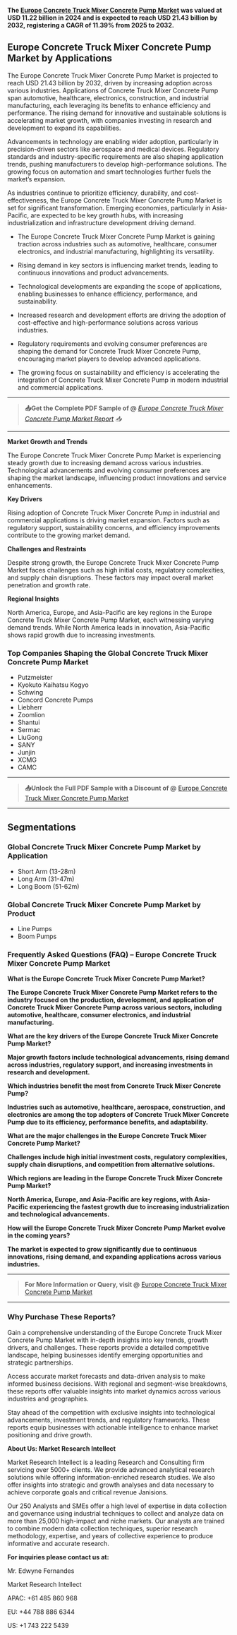 <p><strong>The <a href="https://www.marketresearchintellect.com/download-sample/?rid=297251&amp;utm_source=Pulse-April-Europe&amp;utm_medium=852">Europe Concrete Truck Mixer Concrete Pump Market</a> was valued at USD 11.22 billion in 2024 and is expected to reach USD 21.43 billion by 2032, registering a CAGR of 11.39% from 2025 to 2032.</strong></p><h2>Europe Concrete Truck Mixer Concrete Pump Market by Applications&nbsp;</h2><p><p>The Europe Concrete Truck Mixer Concrete Pump Market is projected to reach USD 21.43 billion by 2032, driven by increasing adoption across various industries. Applications of Concrete Truck Mixer Concrete Pump span automotive, healthcare, electronics, construction, and industrial manufacturing, each leveraging its benefits to enhance efficiency and performance. The rising demand for innovative and sustainable solutions is accelerating market growth, with companies investing in research and development to expand its capabilities.</p><p>Advancements in technology are enabling wider adoption, particularly in precision-driven sectors like aerospace and medical devices. Regulatory standards and industry-specific requirements are also shaping application trends, pushing manufacturers to develop high-performance solutions. The growing focus on automation and smart technologies further fuels the market&rsquo;s expansion.</p><p>As industries continue to prioritize efficiency, durability, and cost-effectiveness, the Europe Concrete Truck Mixer Concrete Pump Market is set for significant transformation. Emerging economies, particularly in Asia-Pacific, are expected to be key growth hubs, with increasing industrialization and infrastructure development driving demand.</p></p><ul><li><p>The Europe Concrete Truck Mixer Concrete Pump Market is gaining traction across industries such as automotive, healthcare, consumer electronics, and industrial manufacturing, highlighting its versatility.</p></li><li><p>Rising demand in key sectors is influencing market trends, leading to continuous innovations and product advancements.</p></li><li><p>Technological developments are expanding the scope of applications, enabling businesses to enhance efficiency, performance, and sustainability.</p></li><li><p>Increased research and development efforts are driving the adoption of cost-effective and high-performance solutions across various industries.</p></li><li><p>Regulatory requirements and evolving consumer preferences are shaping the demand for Concrete Truck Mixer Concrete Pump, encouraging market players to develop advanced applications.</p></li><li><p>The growing focus on sustainability and efficiency is accelerating the integration of Concrete Truck Mixer Concrete Pump in modern industrial and commercial applications.</p></li></ul><hr /><blockquote><p><strong><span class="font-[700]">📥Get the Complete PDF Sample of @ </span></strong><em><span class="font-[700]"><a href="https://www.marketresearchintellect.com/download-sample/?rid=297251&amp;utm_source=Pulse-April-Europe&amp;utm_medium=852" target="_blank" data-tracking-control-name="article-ssr-frontend-pulse_little-text-block" data-tracking-will-navigate="" data-test-link="">Europe Concrete Truck Mixer Concrete Pump Market Report</a>&nbsp;📥</span></em></p></blockquote><hr /><p class="" data-start="77" data-end="360"><strong data-start="77" data-end="105">Market Growth and Trends</strong></p><p class="" data-start="77" data-end="360">The Europe Concrete Truck Mixer Concrete Pump Market is experiencing steady growth due to increasing demand across various industries. Technological advancements and evolving consumer preferences are shaping the market landscape, influencing product innovations and service enhancements.</p><p class="" data-start="362" data-end="606"><strong data-start="362" data-end="377">Key Drivers</strong></p><p class="" data-start="362" data-end="606">Rising adoption of Concrete Truck Mixer Concrete Pump in industrial and commercial applications is driving market expansion. Factors such as regulatory support, sustainability concerns, and efficiency improvements contribute to the growing market demand.</p><p class="" data-start="608" data-end="849"><strong data-start="608" data-end="637">Challenges and Restraints</strong></p><p class="" data-start="608" data-end="849">Despite strong growth, the Europe Concrete Truck Mixer Concrete Pump Market faces challenges such as high initial costs, regulatory complexities, and supply chain disruptions. These factors may impact overall market penetration and growth rate.</p><p class="" data-start="851" data-end="1095"><strong data-start="851" data-end="872">Regional Insights</strong></p><p class="" data-start="851" data-end="1095">North America, Europe, and Asia-Pacific are key regions in the Europe Concrete Truck Mixer Concrete Pump Market, each witnessing varying demand trends. While North America leads in innovation, Asia-Pacific shows rapid growth due to increasing investments.</p><p><h3>Top Companies Shaping the Global Concrete Truck Mixer Concrete Pump Market </h3><ul><li>Putzmeister</li><li>Kyokuto Kaihatsu Kogyo</li><li>Schwing</li><li>Concord Concrete Pumps</li><li>Liebherr</li><li>Zoomlion</li><li>Shantui</li><li>Sermac</li><li>LiuGong</li><li>SANY</li><li>Junjin</li><li>XCMG</li><li>CAMC</li></ul></p><hr /><blockquote><p><strong>📥Unlock the Full PDF Sample with a Discount of @</strong> <a href="https://www.marketresearchintellect.com/ask-for-discount/?rid=297251&amp;utm_source=Pulse-April-Europe&amp;utm_medium=852">Europe Concrete Truck Mixer Concrete Pump Market</a></p></blockquote><hr /><p><h2>Segmentations</h2><h3>Global Concrete Truck Mixer Concrete Pump Market by Application</h3><ul><li>Short Arm (13-28m)</li><li>Long Arm (31-47m)</li><li>Long Boom (51-62m)</li></ul><h3>Global Concrete Truck Mixer Concrete Pump Market by Product</h3><ul><li>Line Pumps</li><li>Boom Pumps</li></ul></p><h3><strong>Frequently Asked Questions (FAQ) &ndash; Europe Concrete Truck Mixer Concrete Pump Market</strong></h3><p><strong>What is the Europe Concrete Truck Mixer Concrete Pump Market?</strong></p><p><strong>The Europe Concrete Truck Mixer Concrete Pump Market refers to the industry focused on the production, development, and application of Concrete Truck Mixer Concrete Pump across various sectors, including automotive, healthcare, consumer electronics, and industrial manufacturing.</strong></p><p><strong>What are the key drivers of the Europe Concrete Truck Mixer Concrete Pump Market?</strong></p><p><strong>Major growth factors include technological advancements, rising demand across industries, regulatory support, and increasing investments in research and development.</strong></p><p><strong>Which industries benefit the most from Concrete Truck Mixer Concrete Pump?</strong></p><p><strong>Industries such as automotive, healthcare, aerospace, construction, and electronics are among the top adopters of Concrete Truck Mixer Concrete Pump due to its efficiency, performance benefits, and adaptability.</strong></p><p><strong>What are the major challenges in the Europe Concrete Truck Mixer Concrete Pump Market?</strong></p><p><strong>Challenges include high initial investment costs, regulatory complexities, supply chain disruptions, and competition from alternative solutions.</strong></p><p><strong>Which regions are leading in the Europe Concrete Truck Mixer Concrete Pump Market?</strong></p><p><strong>North America, Europe, and Asia-Pacific are key regions, with Asia-Pacific experiencing the fastest growth due to increasing industrialization and technological advancements.</strong></p><p><strong>How will the Europe Concrete Truck Mixer Concrete Pump Market evolve in the coming years?</strong></p><p><strong>The market is expected to grow significantly due to continuous innovations, rising demand, and expanding applications across various industries.</strong></p><hr /><blockquote><p><span class="font-[700]"><strong>For More Information or Query, visit&nbsp;@</strong>&nbsp;</span><span class="font-[700]"><a href="https://www.marketresearchintellect.com/product/global-concrete-truck-mixer-concrete-pump-market-size-and-forecast/?utm_source=Linkedin&utm_medium=852" target="_blank" data-tracking-control-name="article-ssr-frontend-pulse_little-text-block" data-tracking-will-navigate="" data-test-link="">Europe Concrete Truck Mixer Concrete Pump Market</a></span></p></blockquote><hr /><h3><strong data-start="0" data-end="31">Why Purchase These Reports?</strong></h3><p class="" data-start="35" data-end="297">Gain a comprehensive understanding of the Europe Concrete Truck Mixer Concrete Pump Market with in-depth insights into key trends, growth drivers, and challenges. These reports provide a detailed competitive landscape, helping businesses identify emerging opportunities and strategic partnerships.</p><p class="" data-start="299" data-end="540">Access accurate market forecasts and data-driven analysis to make informed business decisions. With regional and segment-wise breakdowns, these reports offer valuable insights into market dynamics across various industries and geographies.</p><p class="" data-start="542" data-end="784">Stay ahead of the competition with exclusive insights into technological advancements, investment trends, and regulatory frameworks. These reports equip businesses with actionable intelligence to enhance market positioning and drive growth.</p><p><strong><span class="font-[700]">About Us: Market Research Intellect</span></strong></p><p><span class="">Market Research Intellect is a leading Research and Consulting firm servicing over 5000+ clients. We provide advanced analytical research solutions while offering information-enriched research studies.&nbsp;</span>We also offer insights into strategic and growth analyses and data necessary to achieve corporate goals and critical revenue Janisions.</p><p><span class="">Our 250 Analysts and SMEs offer a high level of expertise in data collection and governance using industrial techniques to collect and analyze data on more than 25,000 high-impact and niche markets. Our analysts are trained to combine modern data collection techniques, superior research methodology, expertise, and years of collective experience to produce informative and accurate research.</span></p><p><strong>For inquiries please contact us at:</strong></p><p>Mr. Edwyne Fernandes</p><p>Market Research Intellect</p><p>APAC: +61 485 860 968</p><p>EU: +44 788 886 6344</p><p>US: +1 743 222 5439</p>